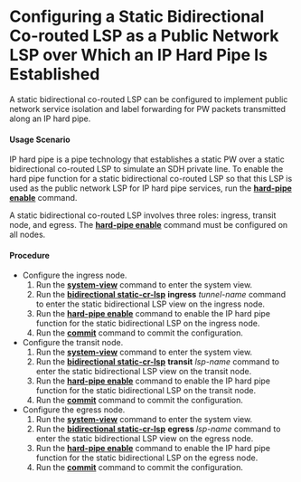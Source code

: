 Configuring a Static Bidirectional Co-routed LSP as a Public Network LSP over Which an IP Hard Pipe Is Established
==================================================================================================================

A static bidirectional co-routed LSP can be configured to implement public network service isolation and label forwarding for PW packets transmitted along an IP hard pipe.

#### Usage Scenario

IP hard pipe is a pipe technology that establishes a static PW over a static bidirectional co-routed LSP to simulate an SDH private line. To enable the hard pipe function for a static bidirectional co-routed LSP so that this LSP is used as the public network LSP for IP hard pipe services, run the [**hard-pipe enable**](cmdqueryname=hard-pipe+enable) command.

A static bidirectional co-routed LSP involves three roles: ingress, transit node, and egress. The [**hard-pipe enable**](cmdqueryname=hard-pipe+enable) command must be configured on all nodes.


#### Procedure

* Configure the ingress node.
  1. Run the [**system-view**](cmdqueryname=system-view) command to enter the system view.
  2. Run the [**bidirectional static-cr-lsp**](cmdqueryname=bidirectional+static-cr-lsp) **ingress** *tunnel-name* command to enter the static bidirectional LSP view on the ingress node.
  3. Run the [**hard-pipe enable**](cmdqueryname=hard-pipe+enable) command to enable the IP hard pipe function for the static bidirectional LSP on the ingress node.
  4. Run the [**commit**](cmdqueryname=commit) command to commit the configuration.
* Configure the transit node.
  1. Run the [**system-view**](cmdqueryname=system-view) command to enter the system view.
  2. Run the [**bidirectional static-cr-lsp**](cmdqueryname=bidirectional+static-cr-lsp) **transit** *lsp-name* command to enter the static bidirectional LSP view on the transit node.
  3. Run the [**hard-pipe enable**](cmdqueryname=hard-pipe+enable) command to enable the IP hard pipe function for the static bidirectional LSP on the transit node.
  4. Run the [**commit**](cmdqueryname=commit) command to commit the configuration.
* Configure the egress node.
  1. Run the [**system-view**](cmdqueryname=system-view) command to enter the system view.
  2. Run the [**bidirectional static-cr-lsp**](cmdqueryname=bidirectional+static-cr-lsp) **egress** *lsp-name* command to enter the static bidirectional LSP view on the egress node.
  3. Run the [**hard-pipe enable**](cmdqueryname=hard-pipe+enable) command to enable the IP hard pipe function for the static bidirectional LSP on the egress node.
  4. Run the [**commit**](cmdqueryname=commit) command to commit the configuration.